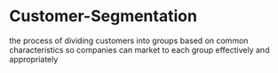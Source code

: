 # Customer-Segmentation
the process of dividing customers into groups based on common characteristics so companies can market to each group effectively and appropriately
